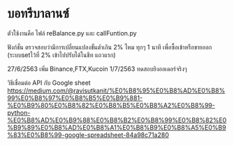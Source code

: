 # บอทรีบาลานซ์
ตัวใช้งานคือ ไฟล์ reBalance.py และ callFuntion.py

ฟังก์ชั่น ตรวจสอบว่ามีการเปลี่ยนแปลงขั้นต่ำเกิน 2% ไหม ทุกๆ 1 นาที เพื่อซื้อเข้าหรือขายออก (ระบบsetไว้ที่ 2% เข้าไปปรับได้ในชีท แถวแรก)

27/6/2563 เพิ่ม Binance,FTX,Kucoin
1/7/2563 ทดสอบยิงออเดอร์จริงๆ

วิธีเชื่อมต่อ API กับ Google sheet 
https://medium.com/@ravisutkanit/%E0%B8%95%E0%B8%AD%E0%B8%99%E0%B8%97%E0%B8%B5%E0%B9%881-%E0%B9%80%E0%B8%82%E0%B8%B5%E0%B8%A2%E0%B8%99-python-%E0%B8%AD%E0%B9%88%E0%B8%B2%E0%B8%99%E0%B8%82%E0%B9%89%E0%B8%AD%E0%B8%A1%E0%B8%B9%E0%B8%A5%E0%B9%83%E0%B8%99-google-spreadsheet-84a98c71a280
